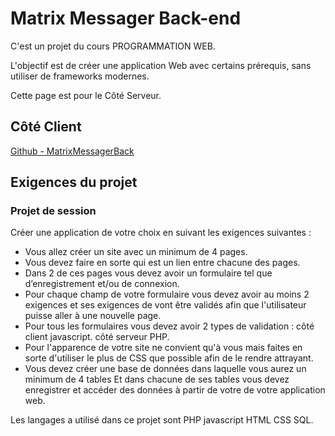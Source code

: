 # Matrix Messager Back-end

C'est un projet du cours PROGRAMMATION WEB.

L'objectif est de créer une application Web avec certains prérequis, sans utiliser de frameworks modernes.

Cette page est pour le Côté Serveur.

## Côté Client

[Github - MatrixMessagerBack](https://github.com/brunosantanaa/MatrixMessager)

## Exigences du projet

### Projet de session

Créer une application de votre choix en suivant les exigences suivantes :
- Vous allez créer un site avec un minimum de 4 pages.
- Vous devez faire en sorte qui est un lien entre chacune des pages.
- Dans 2 de ces pages vous devez avoir un formulaire tel que d’enregistrement et/ou de
connexion.
- Pour chaque champ de votre formulaire vous devez avoir au moins 2 exigences et ses exigences
de vont être validés afin que l'utilisateur puisse aller à une nouvelle page.
- Pour tous les formulaires vous devez avoir 2 types de validation :
côté client javascript.
côté serveur PHP.
- Pour l'apparence de votre site ne convient qu'à vous mais faites en sorte d'utiliser le plus de CSS
que possible afin de le rendre attrayant.
- Vous devez créer une base de données dans laquelle vous aurez un minimum de 4 tables Et dans
chacune de ses tables vous devez enregistrer et accéder des données à partir de votre de votre
application web.

Les langages a utilisé dans ce projet sont PHP javascript HTML CSS SQL.